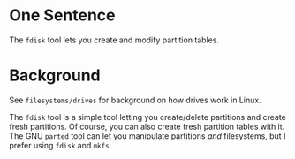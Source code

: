 # One Sentence
The `fdisk` tool lets you create and modify partition tables.

# Background
See `filesystems/drives` for background on how drives work in Linux.

The `fdisk` tool is a simple tool letting you create/delete partitions and create
fresh partitions. Of course, you can also create fresh partition tables with it.
The GNU `parted` tool can let you manipulate partitions _and_ filesystems,
but I prefer using `fdisk` and `mkfs`.